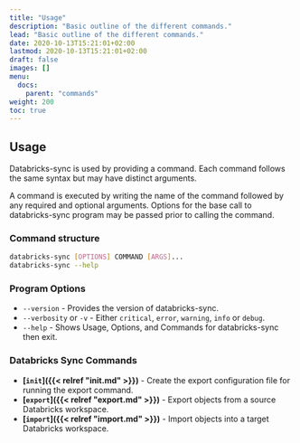 ```yaml
---
title: "Usage"
description: "Basic outline of the different commands."
lead: "Basic outline of the different commands."
date: 2020-10-13T15:21:01+02:00
lastmod: 2020-10-13T15:21:01+02:00
draft: false
images: []
menu:
  docs:
    parent: "commands"
weight: 200
toc: true
---
```


## Usage

Databricks-sync is used by providing a command. Each command follows the same syntax but may have distinct arguments.

A command is executed by writing the name of the command followed by any required and optional arguments. Options for the base call to databricks-sync program may be passed prior to calling the command.

### Command structure

```bash
databricks-sync [OPTIONS] COMMAND [ARGS]...
databricks-sync --help
```

### Program Options

* `--version` - Provides the version of databricks-sync.
* `--verbosity` or `-v` - Either `critical`, `error`, `warning`, `info` or `debug`.
* `--help` - Shows Usage, Options, and Commands for databricks-sync then exit.

### Databricks Sync Commands
* **[`init`]({{< relref "init.md" >}})** - Create the export configuration file for running the export command.
* **[`export`]({{< relref "export.md" >}})** - Export objects from a source Databricks workspace.
* **[`import`]({{< relref "import.md" >}})** - Import objects into a target Databricks workspace.
